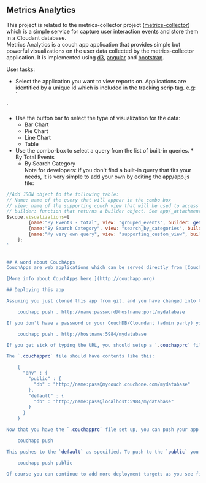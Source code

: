 ## Metrics Analytics

This project is related to the metrics-collector project ([metrics-collector](https://github.com/ibm-cds-labs/metrics-collector)) which is a simple service for capture user interaction events and store them in a Cloudant database.   
Metrics Analytics is a couch app application that provides simple but powerful visualizations on the user data collected by the metrics-collector application. It is implemented using [d3](http://d3js.org/), [angular](https://angularjs.org) and [bootstrap](http://getbootstrap.com/).

User tasks:  
*  Select the application you want to view reports on. Applications are identified by a unique id which is included in the tracking scrip tag. e.g:  
`
<script src="http://metrics-collector.domainname/tracker.js" siteid="my.app.id"></script>
`  
* Use the button bar to select the type of visualization for the data:  
	* Bar Chart  
	* Pie Chart  
	* Line Chart  
	* Table 
* Use the combo-box to select a query from the list of built-in queries.  	*  By Total Events
	*  By Search Category  
	Note for developers: if you don't find a built-in query that fits your needs, it is very simple to add your own by editing the app/app.js file:
``` javascript  
//Add JSON object to the following table:
// Name: name of the query that will appear in the combo box
// view: name of the supporting couch view that will be used to access the data
// builder: function that returns a builder object. See app/_attachments/charts/chartTotalEvents.js for example
$scope.visualizations=[
	    {name:"By Events - total", view: "grouped_events", builder: getTotalEventsChartBuilder() },
	    {name:"By Search Category", view: "search_by_categories", builder: getTotalEventsChartBuilder() },
	    {name:"My very own query", view: "supporting_custom_view", builder: getMyCustomQueryBuilder() }
	];
` 


## A word about CouchApps
CouchApps are web applications which can be served directly from [CouchDB](http://couchdb.apache.org). This gives them the nice property of replicating just like any other data stored in CouchDB. They are also simple to write as they can use the built-in jQuery libraries and plugins that ship with CouchDB.

[More info about CouchApps here.](http://couchapp.org)

## Deploying this app

Assuming you just cloned this app from git, and you have changed into the app directory in your terminal, you want to push it to your CouchDB/Cloudant with the CouchApp command line tool, like this:

    couchapp push . http://name:password@hostname:port/mydatabase

If you don't have a password on your CouchDB/Cloundant (admin party) you can do it like this (but it's a bad, idea, set a password):

    couchapp push . http://hostname:5984/mydatabase

If you get sick of typing the URL, you should setup a `.couchapprc` file in the root of your directory. Remember not to check this into version control as it will have passwords in it.

The `.couchapprc` file should have contents like this:

    {
      "env" : {
        "public" : {
          "db" : "http://name:pass@mycouch.couchone.com/mydatabase"
        },
        "default" : {
          "db" : "http://name:pass@localhost:5984/mydatabase"
        }
      }
    }

Now that you have the `.couchapprc` file set up, you can push your app to the CouchDB as simply as:

    couchapp push

This pushes to the `default` as specified. To push to the `public` you'd run:

    couchapp push public

Of course you can continue to add more deployment targets as you see fit, and give them whatever names you like.
